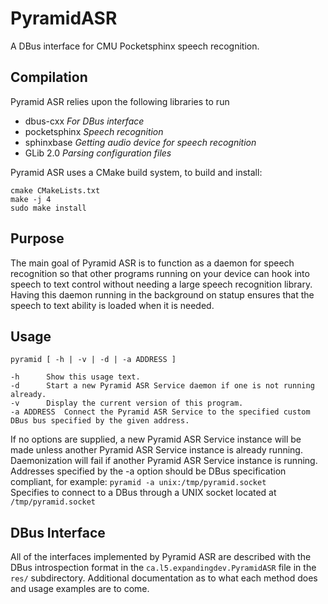 # PyramidASR
A DBus interface for CMU Pocketsphinx speech recognition.

## Compilation
Pyramid ASR relies upon the following libraries to run
- dbus-cxx *For DBus interface*
- pocketsphinx *Speech recognition*
- sphinxbase *Getting audio device for speech recognition*
- GLib 2.0 *Parsing configuration files*

Pyramid ASR uses a CMake build system, to build and install:  

    cmake CMakeLists.txt
    make -j 4
    sudo make install
    
## Purpose
The main goal of Pyramid ASR is to function as a daemon for speech recognition so that other programs running on your device can hook into speech to text control without needing a large speech recognition library. Having this daemon running in the background on statup ensures that the speech to text ability is loaded when it is needed.

## Usage
	pyramid [ -h | -v | -d | -a ADDRESS ]

	-h		Show this usage text.
	-d		Start a new Pyramid ASR Service daemon if one is not running already.
	-v		Display the current version of this program.
	-a ADDRESS	Connect the Pyramid ASR Service to the specified custom DBus bus specified by the given address.

If no options are supplied, a new Pyramid ASR Service instance will be made unless another Pyramid ASR Service instance is already running.  
Daemonization will fail if another Pyramid ASR Service instance is running.  
Addresses specified by the -a option should be DBus specification compliant, for example: `pyramid -a unix:/tmp/pyramid.socket`  
Specifies to connect to a DBus through a UNIX socket located at `/tmp/pyramid.socket`



## DBus Interface
All of the interfaces implemented by Pyramid ASR are described with the DBus introspection format in the `ca.l5.expandingdev.PyramidASR` file in the `res/` subdirectory. Additional documentation as to what each method does and usage examples are to come.
